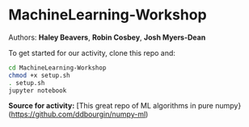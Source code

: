 # MachineLearning-Workshop
Authors: __Haley Beavers__, __Robin Cosbey__, __Josh Myers-Dean__

To get started for our activity, clone this repo and:
```bash
cd MachineLearning-Workshop
chmod +x setup.sh
. setup.sh
jupyter notebook
```

__Source for activity:__ [This great repo of ML algorithms in pure numpy}(https://github.com/ddbourgin/numpy-ml)
